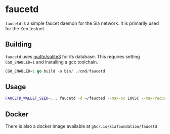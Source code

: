 # faucetd

`faucetd` is a simple faucet daemon for the Sia network. It is primarily used
for the Zen testnet.

## Building

`faucetd` uses [mattn/sqlite3](https://github.com/mattn/go-sqlite3#go-sqlite3)
for its database. This requires setting  `CGO_ENABLED=1` and installing a gcc
toolchain. 

```go
CGO_ENABLED=1 go build -o bin/ ./cmd/faucetd
```

## Usage

```sh
FAUCETD_WALLET_SEED=... faucetd -d ~/faucted --max-sc 100SC --max-requests 5
```

## Docker

There is also a docker image available at `ghcr.io/siafoundation/faucetd`